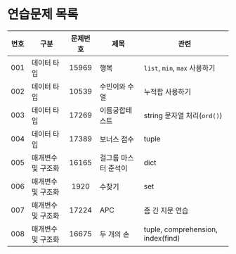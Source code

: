 # 연습문제 목록


| 번호 | 구분        | 문제번호 | 제목                 | 관련                              |
| :--: | ----------- | :------: | -------------------- | --------------------------------- |
| 001  | 데이터 타입 |  15969   | 행복                 | `list`, `min`, `max` 사용하기     |
| 002  | 데이터 타입 |  10539   | 수빈이와 수열        | 누적합 사용하기                   |
| 003  | 데이터 타입 |  17269   | 이름궁합테스트       | string 문자열 처리(`ord()`)    |
| 004  | 데이터 타입 |  17389   | 보너스 점수          | tuple                             |
| 005  | 매개변수 및 구조화 |  16165   | 걸그룹 마스터 준석이 | dict                              |
| 006  | 매개변수 및 구조화 |   1920   | 수찾기               | set                               |
| 007  | 매개변수 및 구조화 |  17224   | APC                  | 좀 긴 지문 연습                   |
| 008  | 매개변수 및 구조화 |  16675   | 두 개의 손           | tuple, comprehension, index(find) |

